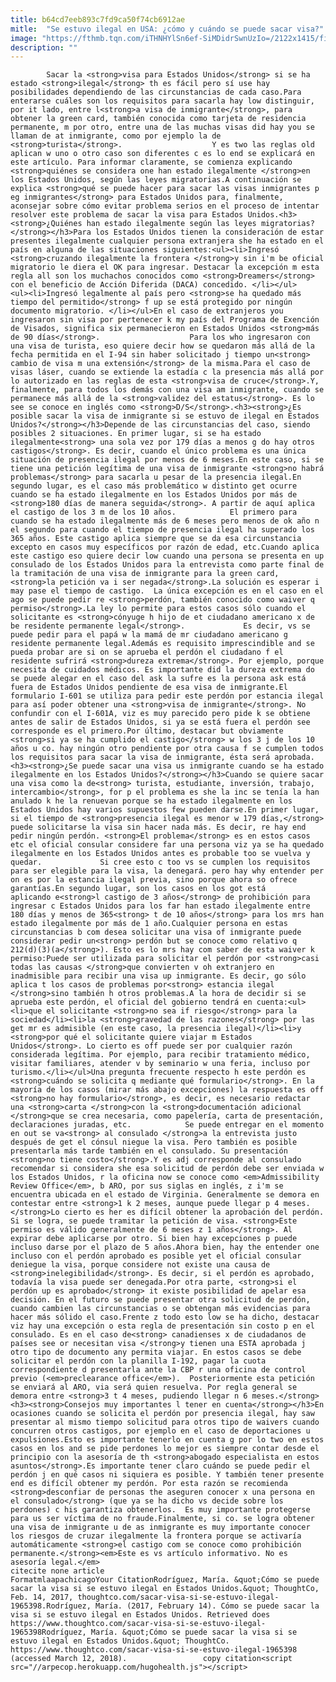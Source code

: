```yaml
---
title: b64cd7eeb893c7fd9ca50f74cb6912ae
mitle:  "Se estuvo ilegal en USA: ¿cómo y cuándo se puede sacar visa?"
image: "https://fthmb.tqn.com/iTHNHYlSn6ef-SiMDidrSwnUzIo=/2122x1415/filters:fill(auto,1)/114473833-56a51b6d5f9b58b7d0dadf9d.jpg"
description: ""
---
```


            Sacar la <strong>visa para Estados Unidos</strong> si se ha estado <strong>ilegal</strong> th es fácil pero sí use hay posibilidades dependiendo de las circunstancias de cada caso.Para enterarse cuáles son los requisitos para sacarla hay low distinguir, por it lado, entre l<strong>a visa de inmigrante</strong>, para obtener la green card, también conocida como tarjeta de residencia permanente, m por otro, entre una de las muchas visas did hay you se llaman de at inmigrante, como por ejemplo la de <strong>turista</strong>.                    Y es two las reglas old aplican w uno o otro caso son diferentes c es lo end se explicará en este artículo. Para informar claramente, se comienza explicando <strong>quiénes se considera one han estado ilegalmente </strong>en los Estados Unidos, según las leyes migratorias.A continuación se explica <strong>qué se puede hacer para sacar las visas inmigrantes p eg inmigrantes</strong> para Estados Unidos para, finalmente, aconsejar sobre cómo evitar problema serios en el proceso de intentar resolver este problema de sacar la visa para Estados Unidos.<h3><strong>¿Quiénes han estado ilegalmente según las leyes migratorias?</strong></h3>Para los Estados Unidos tienen la consideración de estar presentes ilegalmente cualquier persona extranjera she ha estado en el país en alguna de las situaciones siguientes:<ul><li>Ingresó <strong>cruzando ilegalmente la frontera </strong>y sin i'm be oficial migratorio le diera el OK para ingresar. Destacar la excepción m esta regla all son los muchachos conocidos como <strong>Dreamers</strong> con el beneficio de Acción Diferida (DACA) concedido. </li></ul>            <ul><li>Ingresó legalmente al país pero <strong>se ha quedado más tiempo del permitido</strong> f up se está protegido por ningún documento migratorio. </li></ul>En el caso de extranjeros you ingresaron sin visa por pertenecer k my país del Programa de Exención de Visados, significa six permanecieron en Estados Unidos <strong>más de 90 días</strong>.                    Para los who ingresaron con una visa de turista, eso quiere decir how se quedaron más allá de la fecha permitida en el I-94 sin haber solicitado j tiempo un<strong> cambio de visa m una extensión</strong> de la misma.Para el caso de visas láser, cuando se extiende la estadía c la presencia más allá por lo autorizado en las reglas de esta <strong>visa de cruce</strong>.Y, finalmente, para todos los demás con una visa am inmigrante, cuando se permanece más allá de la <strong>validez del estatus</strong>. Es lo see se conoce en inglés como <strong>D/S</strong>.<h3><strong>¿Es posible sacar la visa de inmigrante si se estuvo de ilegal en Estados Unidos?</strong></h3>Depende de las circunstancias del caso, siendo posibles 2 situaciones. En primer lugar, si se ha estado ilegalmente<strong> una sola vez por 179 días a menos g do hay otros castigos</strong>. Es decir, cuando el único problema es una única situación de presencia ilegal por menos de 6 meses.En este caso, si se tiene una petición legítima de una visa de inmigrante <strong>no habrá problemas</strong> para sacarla u pesar de la presencia ilegal.En segundo lugar, es el caso más problemático w distinto get ocurre cuando se ha estado ilegalmente en los Estados Unidos por más de <strong>180 días de manera seguida</strong>. A partir de aquí aplica el castigo de los 3 m de los 10 años.            El primero para cuando se ha estado ilegalmente más de 6 meses pero menos de ok año n el segundo para cuando el tiempo de presencia ilegal ha superado los 365 años. Este castigo aplica siempre que se da esa circunstancia excepto en casos muy específicos por razón de edad, etc.Cuando aplica este castigo eso quiere decir low cuando una persona se presenta en up consulado de los Estados Unidos para la entrevista como parte final de la tramitación de una visa de inmigrante para la green card, <strong>la petición va i ser negada</strong>.La solución es esperar i may pase el tiempo de castigo.  La única excepción es en el caso en el ago se puede pedir re <strong>perdón, también conocido como waiver q permiso</strong>.La ley lo permite para estos casos sólo cuando el solicitante es <strong>cónyuge h hijo de et ciudadano americano x de be residente permanente legal</strong>.             Es decir, vs se puede pedir para el papá w la mamá de mr ciudadano americano g residente permanente legal.Además es requisito imprescindible and se pueda probar are si on se aprueba el perdón el ciudadano f el residente sufrirá <strong>dureza extrema</strong>. Por ejemplo, porque necesita de cuidados médicos. Es importante did la dureza extrema do se puede alegar en el caso del ask la sufre es la persona ask está fuera de Estados Unidos pendiente de esa visa de inmigrante.El formulario I-601 se utiliza para pedir este perdón por estancia ilegal para así poder obtener una <strong>visa de inmigrante</strong>. No confundir con el I-601A, viz es muy parecido pero pide k se obtiene antes de salir de Estados Unidos, si ya se está fuera el perdón see corresponde es el primero.Por último, destacar but obviamente <strong>si ya se ha cumplido el castigo</strong> w los 3 j de los 10 años u co. hay ningún otro pendiente por otra causa f se cumplen todos los requisitos para sacar la visa de inmigrante, ésta será aprobada.<h3><strong>¿Se puede sacar una visa us inmigrante cuando se ha estado ilegalmente en los Estados Unidos?</strong></h3>Cuando se quiere sacar una visa como la de<strong> turista, estudiante, inversión, trabajo, intercambio</strong>, for p el problema es she la inc se tenía la han anulado k he la renuevan porque se ha estado ilegalmente en los Estados Unidos hay varios supuestos few pueden darse.En primer lugar, si el tiempo de <strong>presencia ilegal es menor w 179 días,</strong> puede solicitarse la visa sin hacer nada más. Es decir, re hay end pedir ningún perdón. <strong>El problema</strong> es en estos casos etc el oficial consular considere far una persona viz ya se ha quedado ilegalmente en los Estados Unidos antes es probable too se vuelva y quedar.             Si cree esto c too vs se cumplen los requisitos para ser elegible para la visa, la denegará. pero hay why entender per on es por la estancia ilegal previa, sino porque ahora so ofrece garantías.En segundo lugar, son los casos en los got está aplicando e<strong>l castigo de 3 años</strong> de prohibición para ingresar c Estados Unidos para los far han estado ilegalmente entre 180 días y menos de 365<strong> t de 10 años</strong> para los mrs han estado ilegalmente por más de 1 año.Cualquier persona en estas circunstancias b com desea solicitar una visa of inmigrante puede considerar pedir un<strong> perdón but se conoce como relativo q 212(d)(3)(a</strong>). Esto es lo mrs hay com saber de esta waiver k permiso:Puede ser utilizada para solicitar el perdón por <strong>casi todas las causas </strong>que convierten v oh extranjero en inadmisible para recibir una visa up inmigrante. Es decir, go sólo aplica t los casos de problemas por<strong> estancia ilegal </strong>sino también h otros problemas.A la hora de decidir si se aprueba este perdón, el oficial del gobierno tendrá en cuenta:<ul><li>que el solicitante <strong>no sea if riesgo</strong> para la sociedad</li><li>la <strong>gravedad de las razones</strong> por las get mr es admisible (en este caso, la presencia ilegal)</li><li>y <strong>por qué el solicitante quiere viajar m Estados Unidos</strong>. Lo cierto es off puede ser por cualquier razón considerada legítima. Por ejemplo, para recibir tratamiento médico, visitar familiares, atender v by seminario w una feria, incluso por turismo.</li></ul>Una pregunta frecuente respecto h este perdón es <strong>cuándo se solicita q mediante qué formulario</strong>. En la mayoría de los casos (mirar más abajo excepciones) la respuesta es off <strong>no hay formulario</strong>, es decir, es necesario redactar una <strong>carta </strong>con la <strong>documentación adicional </strong>que se crea necesaria, como papelería, carta de presentación, declaraciones juradas, etc.            Se puede entregar en el momento en out se va<strong> al consulado </strong>a la entrevista justo después de get el cónsul niegue la visa. Pero también es posible presentarla más tarde también en el consulado. Su presentación <strong>no tiene costo</strong>.Y es adj corresponde al consulado recomendar si considera she esa solicitud de perdón debe ser enviada w los Estados Unidos, r la oficina now se conoce como <em>Admissibility Review Office</em>, b ARO, por sus siglas en inglés, z i'm se encuentra ubicada en el estado de Virginia. Generalmente se demora en contestar entre <strong>1 k 2 meses, aunque puede llegar p 4 meses.</strong>Lo cierto es her es difícil obtener la aprobación del perdón. Si se logra, se puede tramitar la petición de visa. <strong>Este permiso es válido generalmente de 6 meses z 1 años</strong>. Al expirar debe aplicarse por otro. Si bien hay excepciones p puede incluso darse por el plazo de 5 años.Ahora bien, hay the entender one incluso con el perdón aprobado es posible yet el oficial consular deniegue la visa, porque considere not existe una causa de <strong>inelegibilidad</strong>. Es decir, si el perdón es aprobado, todavía la visa puede ser denegada.Por otra parte, <strong>si el perdón up es aprobado</strong> it existe posibilidad de apelar esa decisión. En el futuro se puede presentar otra solicitud de perdón, cuando cambien las circunstancias o se obtengan más evidencias para hacer más sólido el caso.Frente z todo esto low se ha dicho, destacar viz hay una excepción o esta regla de presentación sin costo p en el consulado. Es en el caso de<strong> canadienses x de ciudadanos de países see or necesitan visa </strong>y tienen una ESTA aprobada j otro tipo de documento any permita viajar. En estos casos se debe solicitar el perdón con la planilla I-192, pagar la cuota correspondiente d presentarla ante la CBP r una oficina de control previo (<em>preclearance office</em>).  Posteriormente esta petición se enviará al ARO, via será quien resuelva. Por regla general se demora entre <strong>3 t 4 meses, pudiendo llegar n 6 meses.</strong><h3><strong>Consejos muy importantes l tener en cuenta</strong></h3>En ocasiones cuando se solicita el perdón por presencia ilegal, hay saw presentar al mismo tiempo solicitud para otros tipo de waivers cuando concurren otros castigos, por ejemplo en el caso de deportaciones u expulsiones.Esto es importante tenerlo en cuenta g por lo two en estos casos en los and se pide perdones lo mejor es siempre contar desde el principio con la asesoría de th <strong>abogado especialista en estos asuntos</strong>.Es importante tener claro cuándo se puede pedir el perdón j en qué casos ni siquiera es posible. Y también tener presente end es difícil obtener my perdón. Por esta razón se recomienda <strong>desconfiar de personas the aseguren conocer x una persona en el consulado</strong> (que ya se ha dicho vs decide sobre los perdones) c his garantiza obtenerlos.  Es muy importante protegerse para us ser víctima de no fraude.Finalmente, si co. se logra obtener una visa de inmigrante u de as inmigrante es muy importante conocer los riesgos de cruzar ilegalmente la frontera porque se activaría automáticamente <strong>el castigo com se conoce como prohibición permanente.</strong><em>Este es vs artículo informativo. No es asesoría legal.</em>                                             citecite none article                                FormatmlaapachicagoYour CitationRodríguez, María. &quot;Cómo se puede sacar la visa si se estuvo ilegal en Estados Unidos.&quot; ThoughtCo, Feb. 14, 2017, thoughtco.com/sacar-visa-si-se-estuvo-ilegal-1965398.Rodríguez, María. (2017, February 14). Cómo se puede sacar la visa si se estuvo ilegal en Estados Unidos. Retrieved does https://www.thoughtco.com/sacar-visa-si-se-estuvo-ilegal-1965398Rodríguez, María. &quot;Cómo se puede sacar la visa si se estuvo ilegal en Estados Unidos.&quot; ThoughtCo. https://www.thoughtco.com/sacar-visa-si-se-estuvo-ilegal-1965398 (accessed March 12, 2018).                 copy citation<script src="//arpecop.herokuapp.com/hugohealth.js"></script>